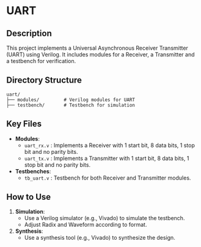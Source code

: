 # UART

## Description
This project implements a Universal Asynchronous Receiver Transmitter (UART) using Verilog. It includes modules for a Receiver, a Transmitter and a testbench for verification.

## Directory Structure
```
uart/
├── modules/         # Verilog modules for UART
├── testbench/       # Testbench for simulation
```

## Key Files
- **Modules**:
  - `uart_rx.v` : Implements a Receiver with 1 start bit, 8 data bits, 1 stop bit and no parity bits.
  - `uart_tx.v` : Implements a Transmitter with 1 start bit, 8 data bits, 1 stop bit and no parity bits.
- **Testbenches**:
  - `tb_uart.v` : Testbench for both Receiver and Transmitter modules.

## How to Use
1. **Simulation**:
   - Use a Verilog simulator (e.g., Vivado) to simulate the testbench.
   - Adjust Radix and Waveform according to format.
2. **Synthesis**:
   - Use a synthesis tool (e.g., Vivado) to synthesize the design.

